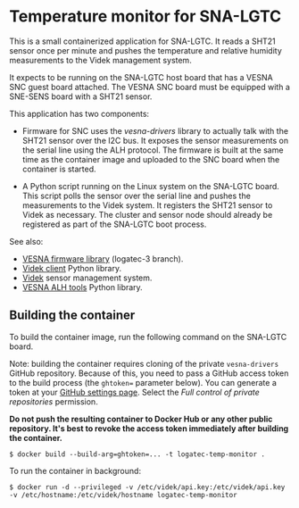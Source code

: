 # Temperature monitor for SNA-LGTC

This is a small containerized application for SNA-LGTC. It reads a SHT21 sensor
once per minute and pushes the temperature and relative humidity measurements
to the Videk management system.

It expects to be running on the SNA-LGTC host board that has a VESNA SNC guest
board attached. The VESNA SNC board must be equipped with a SNE-SENS board with
a SHT21 sensor.

This application has two components:

 * Firmware for SNC uses the *vesna-drivers* library to actually talk with the
   SHT21 sensor over the I2C bus. It exposes the sensor measurements on the
   serial line using the ALH protocol. The firmware is built at the same time
   as the container image and uploaded to the SNC board when the container is
   started.

 * A Python script running on the Linux system on the SNA-LGTC board. This
   script polls the sensor over the serial line and pushes the measurements to
   the Videk system. It registers the SHT21 sensor to Videk as necessary. The
   cluster and sensor node should already be registered as part of the SNA-LGTC
   boot process.

See also:

 * [VESNA firmware library](https://github.com/avian2/vesna-drivers/tree/logatec-3) (logatec-3 branch).
 * [Videk client](https://github.com/sensorlab/sna-lgtc-support/tree/master/videk-client) Python library.
 * [Videk](https://videk.ijs.si) sensor management system.
 * [VESNA ALH tools](https://github.com/avian2/vesna-alh-tools) Python library.

## Building the container

To build the container image, run the following command on the SNA-LGTC board.

Note: building the container requires cloning of the private `vesna-drivers`
GitHub repository. Because of this, you need to pass a GitHub access token to
the build process (the `ghtoken=` parameter below). You can generate a token at
your [GitHub settings page](https://github.com/settings/tokens). Select the
*Full control of private repositories* permission.

**Do not push the resulting container to Docker Hub or any other public
repository. It's best to revoke the access token immediately after building the
container.**

    $ docker build --build-arg=ghtoken=... -t logatec-temp-monitor .

To run the container in background:

    $ docker run -d --privileged -v /etc/videk/api.key:/etc/videk/api.key -v /etc/hostname:/etc/videk/hostname logatec-temp-monitor
